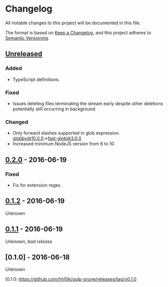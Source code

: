 # Changelog
All notable changes to this project will be documented in this file.

The format is based on [Keep a Changelog](https://keepachangelog.com/en/1.0.0/),
and this project adheres to [Semantic Versioning](https://semver.org/spec/v2.0.0.html).

## [Unreleased]

### Added
* TypeScript definitions.

### Fixed
* Issues deleting files terminating the stream early despite other deletions potentially still occurring in background.

### Changed
* Only forward slashes supported in glob expression. [globby@10.0.0](https://github.com/sindresorhus/globby/releases/tag/v10.0.0)→[fast-glob@3.0.0](https://github.com/mrmlnc/fast-glob/releases/tag/3.0.0)
* Increased minimum NodeJS version from 6 to 10.

## [0.2.0] - 2016-06-19

### Fixed
* Fix for extension regex.

## [0.1.2] - 2016-06-19

_Unknown_

## [0.1.1] - 2016-06-19

_Unknown, bad release_

## [0.1.0] - 2016-06-18

_Unknown_

[Unreleased]: https://github.com/hh10k/gulp-prune/compare/v0.2.0...HEAD
[0.2.0]: https://github.com/hh10k/gulp-prune/releases/tag/v0.2.0
[0.1.2]: https://github.com/hh10k/gulp-prune/releases/tag/v0.1.2
[0.1.1]: https://github.com/hh10k/gulp-prune/releases/tag/v0.1.1
[0.1.0: https://github.com/hh10k/gulp-prune/releases/tag/v0.1.0
